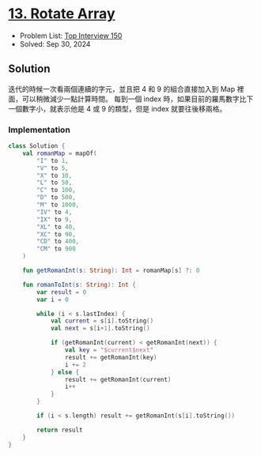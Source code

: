 # [13. Rotate Array](https://leetcode.com/problems/roman-to-integer/)

- Problem List: [Top Interview 150](https://leetcode.com/studyplan/top-interview-150/)
- Solved: Sep 30, 2024

## Solution

迭代的時候一次看兩個連續的字元，並且把 4 和 9 的組合直接加入到 Map 裡面，可以稍微減少一點計算時間。
每到一個 index 時，如果目前的羅馬數字比下一個數字小，就表示他是 4 或 9 的類型，但是 index 就要往後移兩格。

### Implementation

```kotlin
class Solution {
    val romanMap = mapOf(
        "I" to 1,
        "V" to 5,
        "X" to 10,
        "L" to 50,
        "C" to 100,
        "D" to 500,
        "M" to 1000,
        "IV" to 4,
        "IX" to 9,
        "XL" to 40,
        "XC" to 90,
        "CD" to 400,
        "CM" to 900
    )

    fun getRomanInt(s: String): Int = romanMap[s] ?: 0

    fun romanToInt(s: String): Int {
        var result = 0
        var i = 0

        while (i < s.lastIndex) {
            val current = s[i].toString()
            val next = s[i+1].toString()

            if (getRomanInt(current) < getRomanInt(next)) {
                val key = "$current$next"
                result += getRomanInt(key)
                i += 2
            } else {
                result += getRomanInt(current)
                i++
            }
        }

        if (i < s.length) result += getRomanInt(s[i].toString())

        return result 
    }
}
```
